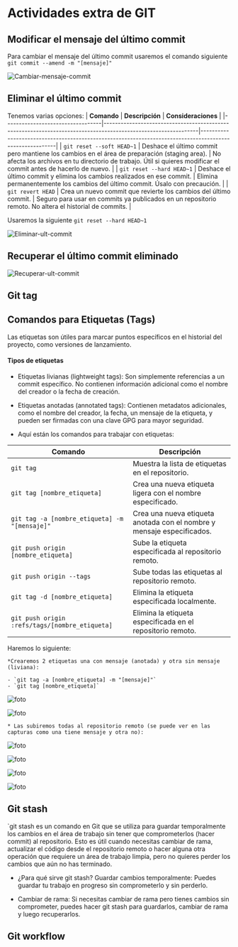# Actividades extra de GIT

## Modificar el mensaje del último commit
Para cambiar el mensaje del último commit usaremos el comando siguiente `git commit --amend -m "[mensaje]"`

![Cambiar-mensaje-commit](imagenes/cambiarMssj.png)

## Eliminar el último commit 
Tenemos varias opciones:
| **Comando**                      | **Descripción**                                                                                               | **Consideraciones**                                                                                     |
|----------------------------------|---------------------------------------------------------------------------------------------------------------|---------------------------------------------------------------------------------------------------------|
| `git reset --soft HEAD~1`        | Deshace el último commit pero mantiene los cambios en el área de preparación (staging area).                   | No afecta los archivos en tu directorio de trabajo. Útil si quieres modificar el commit antes de hacerlo de nuevo.  |
| `git reset --hard HEAD~1`        | Deshace el último commit y elimina los cambios realizados en ese commit.                                       | Elimina permanentemente los cambios del último commit. Úsalo con precaución.                            |
| `git revert HEAD`                | Crea un nuevo commit que revierte los cambios del último commit.                                               | Seguro para usar en commits ya publicados en un repositorio remoto. No altera el historial de commits.  |

Usaremos la siguiente `git reset --hard HEAD~1`

![Eliminar-ult-commit](imagenes/eliminarUltCommit.png)

## Recuperar el último commit eliminado
![Recuperar-ult-commit](imagenes/resuperarUltCommit.png)

## Git tag
## Comandos para Etiquetas (Tags)

Las etiquetas son útiles para marcar puntos específicos en el historial del proyecto, como versiones de lanzamiento. 

#### Tipos de etiquetas
- Etiquetas livianas (lightweight tags): Son simplemente referencias a un commit específico. No contienen información adicional como el nombre del creador o la fecha de creación.

- Etiquetas anotadas (annotated tags): Contienen metadatos adicionales, como el nombre del creador, la fecha, un mensaje de la etiqueta, y pueden ser firmadas con una clave GPG para mayor seguridad.

* Aquí están los comandos para trabajar con etiquetas:

| Comando                                    | Descripción                                                                                                   |
|--------------------------------------------|---------------------------------------------------------------------------------------------------------------|
| `git tag`                                  | Muestra la lista de etiquetas en el repositorio.                                                              |
| `git tag [nombre_etiqueta]`                | Crea una nueva etiqueta ligera con el nombre especificado.                                                    |
| `git tag -a [nombre_etiqueta] -m "[mensaje]"` | Crea una nueva etiqueta anotada con el nombre y mensaje especificados.                                         |
| `git push origin [nombre_etiqueta]`        | Sube la etiqueta especificada al repositorio remoto.                                                          |
| `git push origin --tags`                   | Sube todas las etiquetas al repositorio remoto.                                                               |
| `git tag -d [nombre_etiqueta]`             | Elimina la etiqueta especificada localmente.                                                                  |
| `git push origin :refs/tags/[nombre_etiqueta]` | Elimina la etiqueta especificada en el repositorio remoto.                                                     |

Haremos lo siguiente:

    *Crearemos 2 etiquetas una con mensaje (anotada) y otra sin mensaje (liviana):

    - `git tag -a [nombre_etiqueta] -m "[mensaje]"`
    - `git tag [nombre_etiqueta]`

![foto](imagenes/etiquetas%20(2).png)

![foto](imagenes/detallesEtiq.png)


    * Las subiremos todas al repositorio remoto (se puede ver en las capturas como una tiene mensaje y otra no):
  
![foto](imagenes/subida.png)

![foto](imagenes/etRemoto.png)

![foto](imagenes/uno.png)

![foto](imagenes/dos.png)

  
## Git stash

`git stash es un comando en Git que se utiliza para guardar temporalmente los cambios en el área de trabajo sin tener que comprometerlos (hacer commit) al repositorio. Esto es útil cuando necesitas cambiar de rama, actualizar el código desde el repositorio remoto o hacer alguna otra operación que requiere un área de trabajo limpia, pero no quieres perder los cambios que aún no has terminado.

* ¿Para qué sirve git stash?
Guardar cambios temporalmente: Puedes guardar tu trabajo en progreso sin comprometerlo y sin perderlo.

* Cambiar de rama: Si necesitas cambiar de rama pero tienes cambios sin comprometer, puedes hacer git stash para guardarlos, cambiar de rama y luego recuperarlos.

## Git workflow
